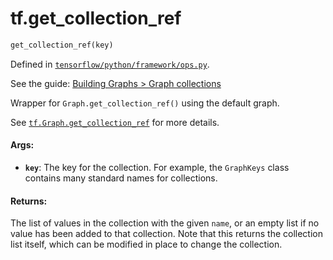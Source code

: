 <div itemscope itemtype="http://developers.google.com/ReferenceObject">
<meta itemprop="name" content="tf.get_collection_ref" />
</div>

# tf.get_collection_ref

``` python
get_collection_ref(key)
```



Defined in [`tensorflow/python/framework/ops.py`](https://www.tensorflow.org/code/tensorflow/python/framework/ops.py).

See the guide: [Building Graphs > Graph collections](../../../api_guides/python/framework.md#Graph_collections)

Wrapper for `Graph.get_collection_ref()` using the default graph.

See [`tf.Graph.get_collection_ref`](../tf/Graph.md#get_collection_ref)
for more details.

#### Args:

* <b>`key`</b>: The key for the collection. For example, the `GraphKeys` class
    contains many standard names for collections.


#### Returns:

  The list of values in the collection with the given `name`, or an empty
  list if no value has been added to that collection.  Note that this returns
  the collection list itself, which can be modified in place to change the
  collection.